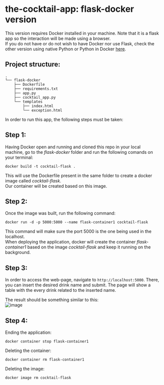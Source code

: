 # the-cocktail-app: flask-docker version 
This version requires Docker installed in your machine. Note that it is a flask app so the interaction will be made using a browser.  
If you do not have or do not wish to have Docker nor use Flask, check the other version using native Python or Python in Docker [here](https://github.com/Eldov/the-cocktail-app/blob/main/README.md). 

## Project structure:
```
.
└── flask-docker
    ├── Dockerfile
    ├── requirements.txt
    ├── app.py
    ├── cocktail_app.py
    └── templates
        ├── index.html
        └── exception.html

```
  
In order to run this app, the following steps must be taken:  
  
## **Step 1:**
Having Docker open and running and cloned this repo in your local machine, go to the *flask-docker* folder and run the following comands on your terminal:  
```
docker build -t cocktail-flask .
```
This will use the Dockerfile present in the same folder to create a docker image called *cocktail-flask*.  
Our container will be created based on this image.  
  
## **Step 2:**


Once the image was built, run the following command:  
```
docker run -d -p 5000:5000 --name flask-container1 cocktail-flask
```

This command will make sure the port 5000 is the one being used in the localhost.   
When deploying the application, docker will create the container *flask-container1* based on the image *cocktail-flask* and keep it running on the background.  

## **Step 3:**

In order to access the web-page, navigate to `http://localhost:5000`.
There, you can insert the desired drink name and submit. The page will show a table with the every drink related to the inserted name. 

The result should be something similar to this:  
![image](https://github.com/Eldov/the-cocktail-app/assets/21317788/7976727d-5df9-4238-9627-e872214991e0)

## **Step 4:**
Ending the application:    
```
docker container stop flask-container1
```  
Deleting the container:  
```
docker container rm flask-container1
```
Deleting the image:  
```
docker image rm cocktail-flask
```
